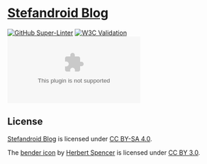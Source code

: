 # [Stefandroid Blog](https://blog.stefandroid.com/)

[![GitHub Super-Linter](https://github.com/stefanthoss/stefandroid-blog/workflows/Lint%20Code%20Base/badge.svg)](https://github.com/marketplace/actions/super-linter)
[![W3C Validation](https://img.shields.io/w3c-validation/html?targetUrl=https%3A%2F%2Fblog.stefandroid.com)](https://validator.nu/?doc=https%3A%2F%2Fblog.stefandroid.com)
[![Mozilla HTTP Observatory Grade](https://img.shields.io/mozilla-observatory/grade/blog.stefandroid.com?publish)](https://observatory.mozilla.org/analyze/blog.stefandroid.com)

## License

[Stefandroid Blog](https://blog.stefandroid.com/) is licensed under
[CC BY-SA 4.0](http://creativecommons.org/licenses/by-sa/4.0/).

The [bender icon](https://thenounproject.com/term/system/333633) by [Herbert Spencer](https://thenounproject.com/hspencer)
is licensed under [CC BY 3.0](https://creativecommons.org/licenses/by/3.0/).
